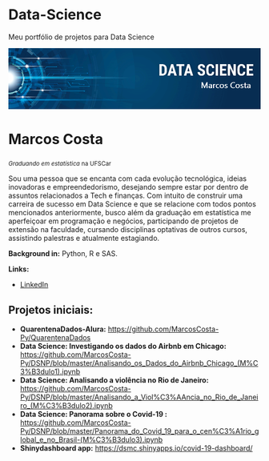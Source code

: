 # Data-Science
Meu portfólio de projetos para Data Science

<p align="center">
  <img src="https://raw.githubusercontent.com/MarcosCosta-Py/Data-Science/master/banner.png" >
</p>


# Marcos Costa
<sub>*Graduando em estatística* na UFSCar</sub>

Sou uma pessoa que se encanta com cada evolução tecnológica, ideias inovadoras e empreendedorismo, desejando sempre estar por dentro de assuntos relacionados a Tech e finanças. Com intuito de construir uma carreira de sucesso em Data Science e que se relacione com todos pontos mencionados anteriormente, busco além da graduação em estatística me aperfeiçoar em programação e negócios, participando de projetos de extensão na faculdade, cursando disciplinas optativas de outros cursos, assistindo palestras e atualmente estagiando. 

**Background in:** Python, R e SAS.

**Links:**
* [LinkedIn](https://www.linkedin.com/in/marcos-costa-4058b1167/)

## Projetos iniciais:

* **QuarentenaDados-Alura:** https://github.com/MarcosCosta-Py/QuarentenaDados
* **Data Science: Investigando os dados do Airbnb em Chicago:** https://github.com/MarcosCosta-Py/DSNP/blob/master/Analisando_os_Dados_do_Airbnb_Chicago_(M%C3%B3dulo1).ipynb
* **Data Science: Analisando a violência no Rio de Janeiro:** https://github.com/MarcosCosta-Py/DSNP/blob/master/Analisando_a_Viol%C3%AAncia_no_Rio_de_Janeiro_(M%C3%B3dulo2).ipynb
* **Data Science: Panorama sobre o Covid-19 :** https://github.com/MarcosCosta-Py/DSNP/blob/master/Panorama_do_Covid_19_para_o_cen%C3%A1rio_global_e_no_Brasil-(M%C3%B3dulo3).ipynb
* **Shinydashboard app:** https://dsmc.shinyapps.io/covid-19-dashboard/
